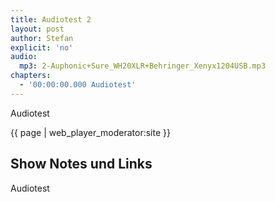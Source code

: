 ```yaml
---
title: Audiotest 2
layout: post
author: Stefan
explicit: 'no'
audio:
  mp3: 2-Auphonic+Sure_WH20XLR+Behringer_Xenyx1204USB.mp3
chapters:
  - '00:00:00.000 Audiotest'
---
```


Audiotest

{{ page | web_player_moderator:site }}

## Show Notes und Links

Audiotest
